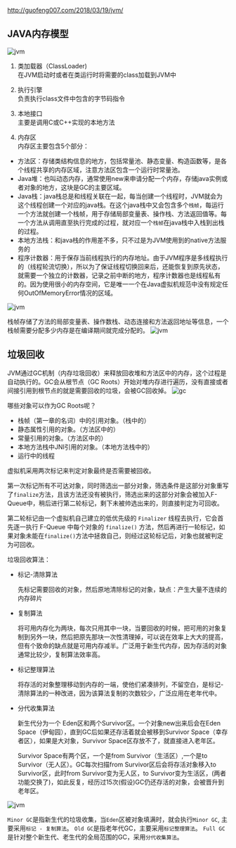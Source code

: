 http://guofeng007.com/2018/03/19/jvm/

## JAVA内存模型
![jvm](./assets/41.webp)

1. 类加载器（ClassLoader)  
在JVM启动时或者在类运行时将需要的class加载到JVM中

2. 执行引擎  
负责执行class文件中包含的字节码指令

3. 本地接口  
主要是调用C或C++实现的本地方法

4. 内存区  
内存区主要包含5个部分：

* 方法区：存储类结构信息的地方，包括常量池、静态变量、构造函数等，是各个线程共享的内存区域，注意方法区包含一个运行时常量池。
* Java堆：也叫动态内存，通常使用new来申请分配一个内存，存储java实例或者对象的地方，这块是GC的主要区域。
* Java栈：java栈总是和线程关联在一起，每当创建一个线程时，JVM就会为这个线程创建一个对应的java栈。在这个java栈中又会包含多个`栈帧`，每运行一个方法就创建一个栈帧，用于存储局部变量表、操作栈、方法返回值等。每一个方法从调用直至执行完成的过程，就对应一个`栈帧`在java栈中入栈到出栈的过程。
* 本地方法栈：和java栈的作用差不多，只不过是为JVM使用到的native方法服务的
* 程序计数器：用于保存当前线程执行的内存地址。由于JVM程序是多线程执行的（线程轮流切换），所以为了保证线程切换回来后，还能恢复到原先状态，就需要一个独立的计数器，记录之前中断的地方，程序计数器也是线程私有的。因为使用很小的内存空间，它是唯一一个在Java虚拟机规范中没有规定任何OutOfMemoryError情况的区域。

![jvm](./assets/42.webp)

栈帧存储了方法的局部变量表、操作数栈、动态连接和方法返回地址等信息，一个栈帧需要分配多少内存是在编译期间就完成分配的。
![jvm](./assets/28.png)


## 垃圾回收
JVM通过GC机制（内存垃圾回收）来释放回收堆和方法区中的内存，这个过程是自动执行的。GC会从根节点（GC Roots）开始对堆内存进行遍历，没有直接或者间接引用到根节点的就是需要回收的垃圾，会被GC回收掉。
![gc](./assets/26.jpeg)

哪些对象可以作为GC Roots呢？

* 栈帧（第一章的名词）中的引用对象。（栈中的）
* 静态属性引用的对象。（方法区中的）
* 常量引用的对象。（方法区中的）
* 本地方法栈中JNI引用的对象。（本地方法栈中的）
* 运行中的线程

虚拟机采用两次标记来判定对象最终是否需要被回收。

第一次标记所有不可达对象，同时筛选出一部分对象，筛选条件是这部分对象重写了`finalize`方法，且该方法还没有被执行，筛选出来的这部分对象会被加入F-Queue中，稍后进行第二轮标记，剩下未被帅选出来的，则直接判定为可回收。

第二轮标记由一个虚拟机自己建立的低优先级的 `Finalizer` 线程去执行，它会首先逐一执行 F-Queue 中每个对象的 `finalize()` 方法，然后再进行一轮标记，如果对象未能在`finalize()`方法中拯救自己，则经过这轮标记后，对象也就被判定为可回收。

垃圾回收算法：  
* 标记-清除算法

  先标记需要回收的对象，然后原地清除标记的对象，缺点：产生大量不连续的内存碎片
* 复制算法

  将可用内存化为两块，每次只用其中一块，当要回收的时候，把可用的对象复制到另外一块，然后把原先那块一次性清理掉，可以说在效率上大大的提高，但有个致命的缺点就是可用内存减半。广泛用于新生代内存，因为存活的对象通常比较少，复制算法效率高。
* 标记整理算法

  将存活的对象整理移动到内存的一端，使他们紧凑排列，不留空白，是标记-清除算法的一种改进，因为该算法复制的次数较少，广泛应用在老年代中。
* 分代收集算法

  新生代分为一个 Eden区和两个Survivor区。一个对象new出来后会在Eden Space（伊甸园），直到GC后如果还存活着就会被移到Survivor Space（幸存者区），如果是大对象，Survivor Space区存放不了，就直接进入老年区。

  Survivor Space有两个区，一个是from Survivor（生活区）,一个是to Survivor（无人区）。GC每次扫描from Survivor区后会将存活对象移入to Survivor区，此时from Survivor变为无人区，to Survivor变为生活区，(两者功能交换了)，如此反复，经历过15次(假设)GC仍还存活的对象，会被晋升到老年区。

![jvm](./assets/27.png)

`Minor GC`是指新生代的垃圾收集，当`Eden`区被对象填满时，就会执行`Minor GC`, 主要采用`标记 - 复制算法`。
`Old GC`是指老年代GC，主要采用`标记整理算法`。
`Full GC`是针对整个新生代、老生代的全局范围的GC，采用`分代收集算法`。